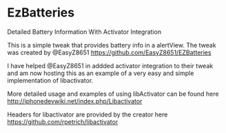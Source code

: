 # EzBatteries
Detailed Battery Information With Activator Integration

This is a simple tweak that provides battery info in a alertView.
The tweak was created by @EasyZ8651
https://github.com/EasyZ8651/EZBatteries

I have helped @EasyZ8651 in addded  activator integration to their tweak and am now hosting this as an example of a very easy and simple implementation of libactivator. 

More detailed usage and examples of using libActivator can be found here 
http://iphonedevwiki.net/index.php/Libactivator

Headers for libactivator are provided by the creator here
https://github.com/rpetrich/libactivator
